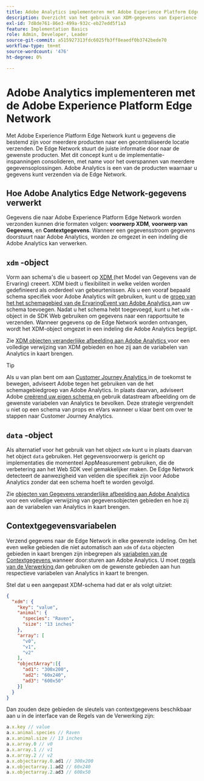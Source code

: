 ```yaml
---
title: Adobe Analytics implementeren met Adobe Experience Platform Edge
description: Overzicht van het gebruik van XDM-gegevens van Experience Platform in Adobe Analytics
exl-id: 7d8de761-86e3-499a-932c-eb27edd5f1a3
feature: Implementation Basics
role: Admin, Developer, Leader
source-git-commit: a515927313fdc6025fb3ff8eaedf0b3742bede70
workflow-type: tm+mt
source-wordcount: '476'
ht-degree: 0%

---
```


# Adobe Analytics implementeren met de Adobe Experience Platform Edge Network

Met Adobe Experience Platform Edge Network kunt u gegevens die bestemd zijn voor meerdere producten naar een gecentraliseerde locatie verzenden. De Edge Network stuurt de juiste informatie door naar de gewenste producten. Met dit concept kunt u de implementatie-inspanningen consolideren, met name voor het overspannen van meerdere gegevensoplossingen. Adobe Analytics is een van de producten waarnaar u gegevens kunt verzenden via de Edge Network.

## Hoe Adobe Analytics Edge Network-gegevens verwerkt

Gegevens die naar Adobe Experience Platform Edge Network worden verzonden kunnen drie formaten volgen: **voorwerp XDM**, **voorwerp van Gegevens**, en **Contextgegevens**. Wanneer een gegevensstroom gegevens doorstuurt naar Adobe Analytics, worden ze omgezet in een indeling die Adobe Analytics kan verwerken.

## `xdm` -object

Vorm aan schema&#39;s die u baseert op [ XDM ](https://experienceleague.adobe.com/docs/experience-platform/xdm/home.html?lang=nl) (het Model van Gegevens van de Ervaring) creeert. XDM biedt u flexibiliteit in welke velden worden gedefinieerd als onderdeel van gebeurtenissen. Als u een vooraf bepaald schema specifiek voor Adobe Analytics wilt gebruiken, kunt u de [ groep van het het schemagebied van de ErvaringEvent van Adobe Analytics ](https://experienceleague.adobe.com/nl/docs/experience-platform/xdm/field-groups/event/analytics-full-extension) aan uw schema toevoegen. Nadat u het schema hebt toegevoegd, kunt u het `xdm` -object in de SDK Web gebruiken om gegevens naar een rapportsuite te verzenden. Wanneer gegevens op de Edge Network worden ontvangen, wordt het XDM-object omgezet in een indeling die Adobe Analytics begrijpt.

Zie [ XDM objecten veranderlijke afbeelding aan Adobe Analytics ](xdm-var-mapping.md) voor een volledige verwijzing van XDM gebieden en hoe zij aan de variabelen van Analytics in kaart brengen.

>[!TIP]
>
>Als u van plan bent om aan [ Customer Journey Analytics ](https://experienceleague.adobe.com/nl/docs/analytics-platform/using/cja-landing) in de toekomst te bewegen, adviseert Adobe tegen het gebruiken van de het schemagebiedgroep van Adobe Analytics. In plaats daarvan, adviseert Adobe [ creërend uw eigen schema ](https://experienceleague.adobe.com/nl/docs/analytics-platform/using/compare-aa-cja/upgrade-to-cja/schema/cja-upgrade-schema-architect) en gebruik datastream afbeelding om de gewenste variabelen van Analytics te bevolken. Deze strategie vergrendelt u niet op een schema van props en eVars wanneer u klaar bent om over te stappen naar Customer Journey Analytics.

## `data` -object

Als alternatief voor het gebruik van het object `xdm` kunt u in plaats daarvan het object `data` gebruiken. Het gegevensvoorwerp is gericht op implementaties die momenteel AppMeasurement gebruiken, die de verbetering aan het Web SDK veel gemakkelijker maken. De Edge Network detecteert de aanwezigheid van velden die specifiek zijn voor Adobe Analytics zonder dat een schema hoeft te worden gevolgd.

Zie [ objecten van Gegevens veranderlijke afbeelding aan Adobe Analytics ](data-var-mapping.md) voor een volledige verwijzing van gegevensobjecten gebieden en hoe zij aan de variabelen van Analytics in kaart brengen.

## Contextgegevensvariabelen

Verzend gegevens naar de Edge Network in elke gewenste indeling. Om het even welke gebieden die niet automatisch aan `xdm` of `data` objecten gebieden in kaart brengen zijn inbegrepen als [ variabelen van de Contextgegevens ](/help/implement/vars/page-vars/contextdata.md) wanneer door:sturen aan Adobe Analytics. U moet [ regels van de Verwerking ](/help/admin/admin/c-manage-report-suites/c-edit-report-suites/general/processing-rules/pr-overview.md) dan gebruiken om de gewenste gebieden aan hun respectieve variabelen van Analytics in kaart te brengen.

Stel dat u een aangepast XDM-schema had dat er als volgt uitziet:

```json
{
  "xdm": {
    "key": "value",
    "animal": {
      "species": "Raven",
      "size": "13 inches"
    },
    "array": [
      "v0",
      "v1",
      "v2"
    ],
    "objectArray":[{
      "ad1": "300x200",
      "ad2": "60x240",
      "ad3": "600x50"
    }]
  }
}
```

Dan zouden deze gebieden de sleutels van contextgegevens beschikbaar aan u in de interface van de Regels van de Verwerking zijn:

```javascript
a.x.key // value
a.x.animal.species // Raven
a.x.animal.size // 13 inches
a.x.array.0 // v0
a.x.array.1 // v1
a.x.array.2 // v2
a.x.objectarray.0.ad1 // 300x200
a.x.objectarray.1.ad2 // 60x240
a.x.objectarray.2.ad3 // 600x50
```
